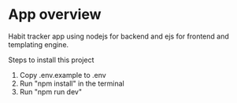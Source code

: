 # App overview
Habit tracker app using nodejs for backend and ejs for frontend and templating engine.

Steps to install this project

1. Copy .env.example to .env
2. Run "npm install" in the terminal
3. Run "npm run dev"